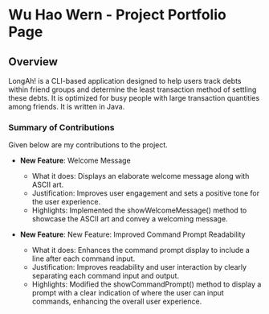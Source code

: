 # Wu Hao Wern - Project Portfolio Page

## Overview

LongAh! is a CLI-based application designed to help users track debts within friend groups and determine the least transaction method of settling these debts. It is optimized for busy people with large transaction quantities among friends. It is written in Java.

### Summary of Contributions

Given below are my contributions to the project.

* **New Feature**: Welcome Message
    * What it does: Displays an elaborate welcome message along with ASCII art.
    * Justification: Improves user engagement and sets a positive tone for the user experience.
    * Highlights:  Implemented the showWelcomeMessage() method to showcase the ASCII art and convey a welcoming message.

* **New Feature**: New Feature: Improved Command Prompt Readability
   * What it does: Enhances the command prompt display to include a line after each command input.
   * Justification: Improves readability and user interaction by clearly separating each command input and output.
   * Highlights: Modified the showCommandPrompt() method to display a prompt with a clear indication of where the user can input commands, enhancing the overall user experience.
